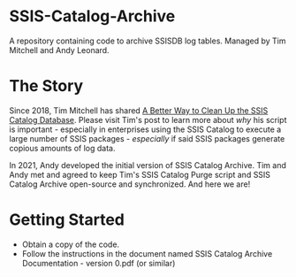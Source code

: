 # SSIS-Catalog-Archive
A repository containing code to archive SSISDB log tables. Managed by Tim Mitchell and Andy Leonard.

# The Story
Since 2018, Tim Mitchell has shared [A Better Way to Clean Up the SSIS Catalog Database](https://www.timmitchell.net/post/2018/12/30/clean-up-the-ssis-catalog/). 
Please visit Tim's post to learn more about _why_ his script is important - especially in enterprises using the SSIS Catalog to execute a large number of SSIS packages - _especially_ if said SSIS packages generate copious amounts of log data.

In 2021, Andy developed the initial version of SSIS Catalog Archive. Tim and Andy met and agreed to keep Tim's SSIS Catalog Purge script and SSIS Catalog Archive open-source and synchronized. And here we are!

# Getting Started
- Obtain a copy of the code.
- Follow the instructions in the document named SSIS Catalog Archive Documentation - version 0.pdf (or similar)
